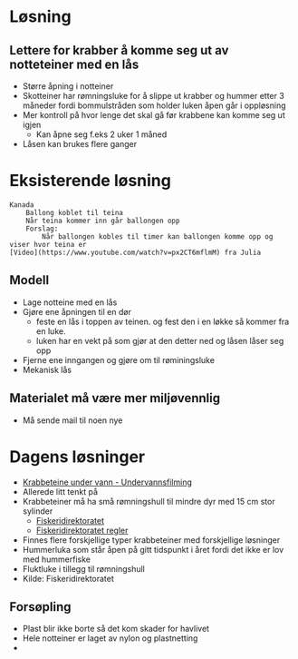# Løsning
## Lettere for krabber å komme seg ut av notteteiner med en lås
- Større åpning i notteiner
- Skotteiner har rømningsluke for å slippe ut krabber og hummer etter 3 måneder fordi bommulstråden som holder luken åpen går i oppløsning 
- Mer kontroll på hvor lenge det skal gå før krabbene kan komme seg ut igjen
  - Kan åpne seg f.eks 2 uker 1 måned
- Låsen kan brukes flere ganger

# Eksisterende løsning

    Kanada
        Ballong koblet til teina
        Når teina kommer inn går ballongen opp
        Forslag:
            Når ballongen kobles til timer kan ballongen komme opp og viser hvor teina er
    [Video](https://www.youtube.com/watch?v=px2CT6mflmM) fra Julia
                


## Modell
- Lage notteine med en lås
- Gjøre ene åpningen til en dør
   - feste en lås i toppen av teinen. og fest den i en løkke så kommer fra en luke.
   - luken har en vekt på som gjør at den detter ned og låsen låser seg opp
- Fjerne ene inngangen og gjøre om til røminingsluke
- Mekanisk lås

## Materialet må være mer miljøvennlig
- Må sende mail til noen nye

# Dagens løsninger
- [Krabbeteine under vann - Undervannsfilming](https://www.youtube.com/watch?v=u_tdc0Wkk5U)
- Allerede litt tenkt på
- Krabbeteiner må ha små rømningshull til mindre dyr med 15 cm stor sylinder
  - [Fiskeridirektoratet](https://www.youtube.com/watch?v=l5e2EvyRMOM)
  - [Fiskeridirektoratet regler](https://www.fiskeridir.no/Fritidsfiske/Artar/Hummarfiske/Korleis-skal-hummarteina-vere)
- Finnes flere forskjellige typer krabbeteiner med forskjellige løsninger
- Hummerluka som står åpen på gitt tidspunkt i året fordi det ikke er lov med hummerfiske
- Fluktluke i tillegg til rømningshull
- Kilde: Fiskeridirektoratet

## Forsøpling
- Plast blir ikke borte så det kom skader for havlivet
- Hele notteiner er laget av nylon og plastnetting
- 
